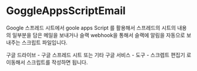 # GoggleAppsScriptEmail

Google 스프레드 시트에서 goole apps Script 를 활용해서 스프레드의 시트의 내용의 일부분을 담은 메일을 보내거나 슬랙 webhook을 통해서 슬랙에 알림을 자동으로 보내주는 스크립트 파일입니다. 

구글 드라이브 - 구글 스프레드 시트 또는 기타 구글 서비스 - 도구 - 스크렙트 편집기 로 이동해서 스크립트를 작성하면 됩니다.

